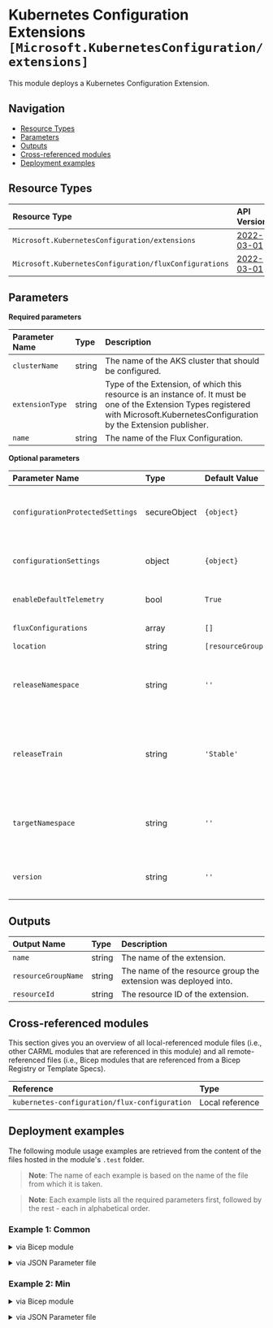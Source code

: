 # Kubernetes Configuration Extensions `[Microsoft.KubernetesConfiguration/extensions]`

This module deploys a Kubernetes Configuration Extension.

## Navigation

- [Resource Types](#Resource-Types)
- [Parameters](#Parameters)
- [Outputs](#Outputs)
- [Cross-referenced modules](#Cross-referenced-modules)
- [Deployment examples](#Deployment-examples)

## Resource Types

| Resource Type | API Version |
| :-- | :-- |
| `Microsoft.KubernetesConfiguration/extensions` | [2022-03-01](https://learn.microsoft.com/en-us/azure/templates/Microsoft.KubernetesConfiguration/2022-03-01/extensions) |
| `Microsoft.KubernetesConfiguration/fluxConfigurations` | [2022-03-01](https://learn.microsoft.com/en-us/azure/templates/Microsoft.KubernetesConfiguration/2022-03-01/fluxConfigurations) |

## Parameters

**Required parameters**

| Parameter Name | Type | Description |
| :-- | :-- | :-- |
| `clusterName` | string | The name of the AKS cluster that should be configured. |
| `extensionType` | string | Type of the Extension, of which this resource is an instance of. It must be one of the Extension Types registered with Microsoft.KubernetesConfiguration by the Extension publisher. |
| `name` | string | The name of the Flux Configuration. |

**Optional parameters**

| Parameter Name | Type | Default Value | Description |
| :-- | :-- | :-- | :-- |
| `configurationProtectedSettings` | secureObject | `{object}` | Configuration settings that are sensitive, as name-value pairs for configuring this extension. |
| `configurationSettings` | object | `{object}` | Configuration settings, as name-value pairs for configuring this extension. |
| `enableDefaultTelemetry` | bool | `True` | Enable telemetry via a Globally Unique Identifier (GUID). |
| `fluxConfigurations` | array | `[]` | A list of flux configuraitons. |
| `location` | string | `[resourceGroup().location]` | Location for all resources. |
| `releaseNamespace` | string | `''` | Namespace where the extension Release must be placed, for a Cluster scoped extension. If this namespace does not exist, it will be created. |
| `releaseTrain` | string | `'Stable'` | ReleaseTrain this extension participates in for auto-upgrade (e.g. Stable, Preview, etc.) - only if autoUpgradeMinorVersion is "true". |
| `targetNamespace` | string | `''` | Namespace where the extension will be created for an Namespace scoped extension. If this namespace does not exist, it will be created. |
| `version` | string | `''` | Version of the extension for this extension, if it is "pinned" to a specific version. |


## Outputs

| Output Name | Type | Description |
| :-- | :-- | :-- |
| `name` | string | The name of the extension. |
| `resourceGroupName` | string | The name of the resource group the extension was deployed into. |
| `resourceId` | string | The resource ID of the extension. |

## Cross-referenced modules

This section gives you an overview of all local-referenced module files (i.e., other CARML modules that are referenced in this module) and all remote-referenced files (i.e., Bicep modules that are referenced from a Bicep Registry or Template Specs).

| Reference | Type |
| :-- | :-- |
| `kubernetes-configuration/flux-configuration` | Local reference |

## Deployment examples

The following module usage examples are retrieved from the content of the files hosted in the module's `.test` folder.
   >**Note**: The name of each example is based on the name of the file from which it is taken.

   >**Note**: Each example lists all the required parameters first, followed by the rest - each in alphabetical order.

<h3>Example 1: Common</h3>

<details>

<summary>via Bicep module</summary>

```bicep
module extension './kubernetes-configuration/extension/main.bicep' = {
  name: '${uniqueString(deployment().name, location)}-test-kcecom'
  params: {
    // Required parameters
    clusterName: '<clusterName>'
    extensionType: 'microsoft.flux'
    name: 'kcecom001'
    // Non-required parameters
    configurationSettings: {
      'image-automation-controller.enabled': 'false'
      'image-reflector-controller.enabled': 'false'
      'kustomize-controller.enabled': 'true'
      'notification-controller.enabled': 'false'
      'source-controller.enabled': 'true'
    }
    enableDefaultTelemetry: '<enableDefaultTelemetry>'
    fluxConfigurations: [
      {
        gitRepository: {
          repositoryRef: {
            branch: 'main'
          }
          sshKnownHosts: ''
          syncIntervalInSeconds: 300
          timeoutInSeconds: 180
          url: 'https://github.com/mspnp/aks-baseline'
        }
        namespace: 'flux-system'
      }
    ]
    releaseNamespace: 'flux-system'
    releaseTrain: 'Stable'
    version: '0.5.2'
  }
}
```

</details>
<p>

<details>

<summary>via JSON Parameter file</summary>

```json
{
  "$schema": "https://schema.management.azure.com/schemas/2019-04-01/deploymentParameters.json#",
  "contentVersion": "1.0.0.0",
  "parameters": {
    // Required parameters
    "clusterName": {
      "value": "<clusterName>"
    },
    "extensionType": {
      "value": "microsoft.flux"
    },
    "name": {
      "value": "kcecom001"
    },
    // Non-required parameters
    "configurationSettings": {
      "value": {
        "image-automation-controller.enabled": "false",
        "image-reflector-controller.enabled": "false",
        "kustomize-controller.enabled": "true",
        "notification-controller.enabled": "false",
        "source-controller.enabled": "true"
      }
    },
    "enableDefaultTelemetry": {
      "value": "<enableDefaultTelemetry>"
    },
    "fluxConfigurations": {
      "value": [
        {
          "gitRepository": {
            "repositoryRef": {
              "branch": "main"
            },
            "sshKnownHosts": "",
            "syncIntervalInSeconds": 300,
            "timeoutInSeconds": 180,
            "url": "https://github.com/mspnp/aks-baseline"
          },
          "namespace": "flux-system"
        }
      ]
    },
    "releaseNamespace": {
      "value": "flux-system"
    },
    "releaseTrain": {
      "value": "Stable"
    },
    "version": {
      "value": "0.5.2"
    }
  }
}
```

</details>
<p>

<h3>Example 2: Min</h3>

<details>

<summary>via Bicep module</summary>

```bicep
module extension './kubernetes-configuration/extension/main.bicep' = {
  name: '${uniqueString(deployment().name, location)}-test-kcemin'
  params: {
    // Required parameters
    clusterName: '<clusterName>'
    extensionType: 'microsoft.flux'
    name: 'kcemin001'
    // Non-required parameters
    enableDefaultTelemetry: '<enableDefaultTelemetry>'
    releaseNamespace: 'flux-system'
    releaseTrain: 'Stable'
  }
}
```

</details>
<p>

<details>

<summary>via JSON Parameter file</summary>

```json
{
  "$schema": "https://schema.management.azure.com/schemas/2019-04-01/deploymentParameters.json#",
  "contentVersion": "1.0.0.0",
  "parameters": {
    // Required parameters
    "clusterName": {
      "value": "<clusterName>"
    },
    "extensionType": {
      "value": "microsoft.flux"
    },
    "name": {
      "value": "kcemin001"
    },
    // Non-required parameters
    "enableDefaultTelemetry": {
      "value": "<enableDefaultTelemetry>"
    },
    "releaseNamespace": {
      "value": "flux-system"
    },
    "releaseTrain": {
      "value": "Stable"
    }
  }
}
```

</details>
<p>
